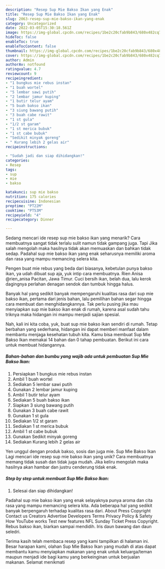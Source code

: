 ```yaml
---
description: "Resep Sup Mie Bakso Ikan yang Enak"
title: "Resep Sup Mie Bakso Ikan yang Enak"
slug: 2063-resep-sup-mie-bakso-ikan-yang-enak
category: Uncategorized
date: 2022-03-05T15:30:18.561Z
image: https://img-global.cpcdn.com/recipes/1be2c20cfab9b843/680x482cq70/sup-mie-bakso-ikan-foto-resep-utama.jpg
hideToc: false
enableToc: true
enableTocContent: false
thumbnail: https://img-global.cpcdn.com/recipes/1be2c20cfab9b843/680x482cq70/sup-mie-bakso-ikan-foto-resep-utama.jpg
cover: https://img-global.cpcdn.com/recipes/1be2c20cfab9b843/680x482cq70/sup-mie-bakso-ikan-foto-resep-utama.jpg
author: Admin
authorAv: notfound
ratingvalue: 4.7
reviewcount: 9
recipeingredient:
- "1 bungkus mie rebus instan"
- "1 buah wortel"
- "5 lembar sawi putih"
- "2 lembar jamur kuping"
- "1 butir telur ayam"
- "5 buah bakso ikan"
- "3 siung bawang putih"
- "3 buah cabe rawit"
- "1 st gula"
- "1/2 st garam"
- "1 st merica bubuk"
- "1 st cabe bubuk"
- "Sedikit minyak goreng"
- " Kurang lebih 2 gelas air"
recipeinstructions:

- "Sudah jadi dan siap dihidangkan!"
categories:
- Resep
tags:
- sup
- mie
- bakso

katakunci: sup mie bakso 
nutrition: 175 calories
recipecuisine: Indonesian
preptime: "PT22M"
cooktime: "PT53M"
recipeyield: "4"
recipecategory: Dinner

---
```



Sedang mencari ide resep sup mie bakso ikan yang menarik? Cara membuatnya sangat tidak terlalu sulit namun tidak gampang juga. Tapi Jika salah mengolah maka hasilnya tidak akan memuaskan dan bahkan tidak sedap. Padahal sup mie bakso ikan yang enak seharusnya memiliki aroma dan rasa yang mampu memancing selera kita.


Pengen buat mie rebus yang beda dari biasanya, kebetulan punya bakso ikan, ya udah dibuat sup aja, yuk intip cara membuatnya. Rien Anisa @rien_anisa Pacitan, Jawa Timur. Cuci bersih ikan, belah dua, lalu kerok dagingnya perlahan denagan sendok dan tumbuk hingga halus.

Banyak hal yang sedikit banyak mempengaruhi kualitas rasa dari sup mie bakso ikan, pertama dari jenis bahan, lalu pemilihan bahan segar hingga cara membuat dan menghidangkannya. Tak perlu pusing jika mau menyiapkan sup mie bakso ikan enak di rumah, karena asal sudah tahu triknya maka hidangan ini mampu menjadi sajian spesial.


Nah, kali ini kita coba, yuk, buat sup mie bakso ikan sendiri di rumah. Tetap berbahan yang sederhana, hidangan ini dapat memberi manfaat dalam membantu menjaga kesehatan tubuh kita. Kamu bisa membuat Sup Mie Bakso Ikan memakai 14 bahan dan 0 tahap pembuatan. Berikut ini cara untuk membuat hidangannya.

<!--inarticleads1-->

##### Bahan-bahan dan bumbu yang wajib ada untuk pembuatan Sup Mie Bakso Ikan:

1. Persiapkan 1 bungkus mie rebus instan
1. Ambil 1 buah wortel
1. Sediakan 5 lembar sawi putih
1. Gunakan 2 lembar jamur kuping
1. Ambil 1 butir telur ayam
1. Sediakan 5 buah bakso ikan
1. Siapkan 3 siung bawang putih
1. Gunakan 3 buah cabe rawit
1. Gunakan 1 st gula
1. Sediakan 1/2 st garam
1. Sediakan 1 st merica bubuk
1. Ambil 1 st cabe bubuk
1. Gunakan Sedikit minyak goreng
1. Sediakan  Kurang lebih 2 gelas air


Yen unggul dengan produk bakso, sosis dan juga mie. Sup Mie Bakso Ikan Lagi mencari ide resep sup mie bakso ikan yang unik? Cara membuatnya memang tidak susah dan tidak juga mudah. Jika keliru mengolah maka hasilnya akan hambar dan justru cenderung tidak enak. 

<!--inarticleads2-->

##### Step by step untuk membuat Sup Mie Bakso Ikan:


1. Selesai dan siap dihidangkan!

Padahal sup mie bakso ikan yang enak selayaknya punya aroma dan cita rasa yang mampu memancing selera kita. Ada beberapa hal yang sedikit banyak berpengaruh terhadap kualitas rasa dari. About Press Copyright Contact us Creators Advertise Developers Terms Privacy Policy &amp; Safety How YouTube works Test new features NFL Sunday Ticket Press Copyright. Rebus bakso ikan, biarkan sampai mendidih. Iris daun bawang dan daun seledri. 

Terima kasih telah membaca resep yang kami tampilkan di halaman ini. Besar harapan kami, olahan Sup Mie Bakso Ikan yang mudah di atas dapat membantu kamu menyiapkan makanan yang enak untuk keluarga/teman maupun menjadi ide bagi kamu yang berkeinginan untuk berjualan makanan. Selamat menikmati
